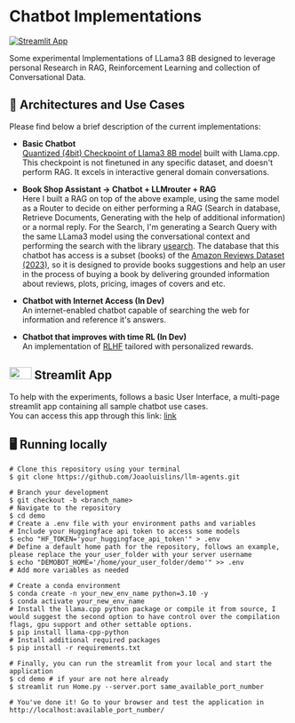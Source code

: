 # Chatbot Implementations

[![Streamlit App](https://static.streamlit.io/badges/streamlit_badge_black_white.svg)](link/)

Some experimental Implementations of LLama3 8B designed to leverage personal Research in RAG, Reinforcement Learning and collection of Conversational Data.

## 💬 Architectures and Use Cases
Please find below a brief description of the current implementations:
-  **Basic Chatbot** \
    [Quantized (4bit) Checkpoint of Llama3 8B model](https://huggingface.co/bartowski/Meta-Llama-3-8B-Instruct-GGUF) built with Llama.cpp. This checkpoint is not finetuned in any specific dataset, and doesn't perform RAG. It excels in interactive general domain conversations. 

- **Book Shop Assistant -> Chatbot + LLMrouter + RAG** \
    Here I built a RAG on top of the above example, using the same model as a Router to decide on either performing a RAG (Search in database, Retrieve Documents, Generating with the help of additional information) or a normal reply. For the Search, I'm generating a Search Query with the same LLama3 model using the conversational context and performing the search with the library [usearch](https://github.com/unum-cloud/usearch). The database that this chatbot has access is a subset (books) of the [Amazon Reviews Dataset (2023)](https://amazon-reviews-2023.github.io/), so it is designed to provide books suggestions and help an user in the process of buying a book by delivering grounded information about reviews, plots, pricing, images of covers and etc.   

-  **Chatbot with Internet Access (In Dev)** \
An internet-enabled chatbot capable of searching the web for information and reference it's answers.

-  **Chatbot that improves with time RL (In Dev)** \
  An implementation of [RLHF](https://arxiv.org/abs/2203.02155) tailored with personalized rewards.

## <img src="https://streamlit.io/images/brand/streamlit-mark-color.png" width="40" height="22"> Streamlit App
To help with the experiments, follows a basic User Interface, a multi-page streamlit app containing all sample chatbot use cases. \
You can access this app through this link: [link](https://llm-agents-projects.streamlit.app/)

## 🖥️ Running locally
```shell
# Clone this repository using your terminal
$ git clone https://github.com/Joaoluislins/llm-agents.git

# Branch your development
$ git checkout -b <branch_name>
# Navigate to the repository
$ cd demo
# Create a .env file with your environment paths and variables
# Include your Huggingface api token to access some models
$ echo "HF_TOKEN='your_huggingface_api_token'" > .env
# Define a default home path for the repository, follows an example, please replace the your_user_folder with your server username
$ echo "DEMOBOT_HOME='/home/your_user_folder/demo'" >> .env
# Add more variables as needed

# Create a conda environment
$ conda create -n your_new_env_name python=3.10 -y
$ conda activate your_new_env_name
# Install the llama.cpp python package or compile it from source, I would suggest the second option to have control over the compilation flags, gpu support and other settable options.
$ pip install llama-cpp-python
# Install additional required packages
$ pip install -r requirements.txt

# Finally, you can run the streamlit from your local and start the application
$ cd demo # if your are not here already
$ streamlit run Home.py --server.port same_available_port_number

# You've done it! Go to your browser and test the application in http://localhost:available_port_number/

```

